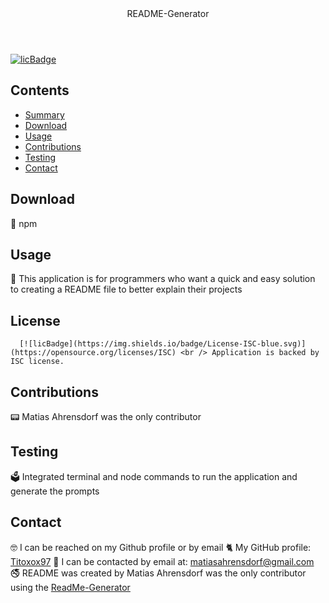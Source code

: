  
  <header>README-Generator</header> 

  [![licBadge](https://img.shields.io/badge/License-ISC-blue.svg)](https://opensource.org/licenses/ISC)
  ## Contents
  - [Summary](#summary)
  - [Download](#download)
  - [Usage](#usage)
  - [Contributions](#contributions)
  - [Testing](#testing)
  - [Contact](#contact)
  ## Download
  📲 npm
  ## Usage
  🔬 This application is for programmers who want a quick and easy solution to creating a README file to better explain their projects
  ## License
      [![licBadge](https://img.shields.io/badge/License-ISC-blue.svg)](https://opensource.org/licenses/ISC) <br /> Application is backed by ISC license.
  ## Contributions
  📟 Matias Ahrensdorf was the only contributor
  ## Testing
  🗳 Integrated terminal and node commands to run the application and generate the prompts
  ## Contact
  🤓 I can be reached on my Github profile or by email
  🐈 My GitHub profile: [Titoxox97](https://github.com/Titoxox97)
  📧 I can be contacted by email at: matiasahrensdorf@gmail.com
  🚭 README was created by Matias Ahrensdorf was the only contributor using the [ReadMe-Generator](https://github.com/Titoxox97/ReadMe-Generator)
